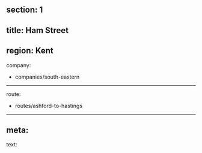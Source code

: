 section: 1
----
title: Ham Street
----
region: Kent
----
company:
- companies/south-eastern
----
route:
- routes/ashford-to-hastings
----
meta:
----
text: